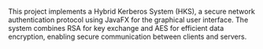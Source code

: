 This project implements a Hybrid Kerberos System (HKS), a secure network authentication protocol using JavaFX for the graphical user interface. 
The system combines RSA for key exchange and AES for efficient data encryption, enabling secure communication between clients and servers.
